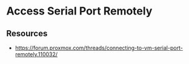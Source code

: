 # Access Serial Port Remotely

## Resources
- https://forum.proxmox.com/threads/connecting-to-vm-serial-port-remotely.110032/
